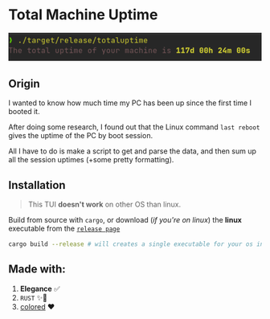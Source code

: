 # Total Machine Uptime

<img src="./demo.png">

## Origin

I wanted to know how much time my PC has been up since the first time I booted it.

After doing some research, I found out that the Linux command `last reboot` gives the uptime of the PC by boot session.

All I have to do is make a script to get and parse the data, and then sum up all the session uptimes (+some pretty formatting).

## Installation

> This TUI **doesn't work** on other OS than linux.

Build from source with `cargo`, or download (_if you're on linux_) the **linux** executable from the [`release page`](https://github.com/Ilingu/rtkill/releases)

```bash
cargo build --release # will creates a single executable for your os in ./target/release, named "rtkill" (with the associated executable extension in your os)
```

## Made with:

1. **Elegance** ✅
2. `RUST` ✨🦀
3. [colored](https://docs.rs/colored/latest/colored/index.html) ♥
